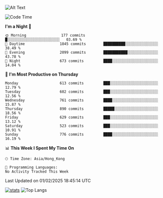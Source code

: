 ![Alt Text](https://media.tenor.com/3Gehha8RO-sAAAAC/goose-dance.gif)

<!--START_SECTION:waka-->
![Code Time](http://img.shields.io/badge/Code%20Time-407%20hrs%206%20mins-blue)

**I'm a Night 🦉** 

```text
🌞 Morning                177 commits         █░░░░░░░░░░░░░░░░░░░░░░░░   03.69 % 
🌆 Daytime                1845 commits        ██████████░░░░░░░░░░░░░░░   38.49 % 
🌃 Evening                2099 commits        ███████████░░░░░░░░░░░░░░   43.78 % 
🌙 Night                  673 commits         ████░░░░░░░░░░░░░░░░░░░░░   14.04 % 
```
📅 **I'm Most Productive on Thursday** 

```text
Monday                   613 commits         ███░░░░░░░░░░░░░░░░░░░░░░   12.79 % 
Tuesday                  602 commits         ███░░░░░░░░░░░░░░░░░░░░░░   12.56 % 
Wednesday                761 commits         ████░░░░░░░░░░░░░░░░░░░░░   15.87 % 
Thursday                 890 commits         █████░░░░░░░░░░░░░░░░░░░░   18.56 % 
Friday                   629 commits         ███░░░░░░░░░░░░░░░░░░░░░░   13.12 % 
Saturday                 523 commits         ███░░░░░░░░░░░░░░░░░░░░░░   10.91 % 
Sunday                   776 commits         ████░░░░░░░░░░░░░░░░░░░░░   16.19 % 
```


📊 **This Week I Spent My Time On** 

```text
🕑︎ Time Zone: Asia/Hong_Kong

💬 Programming Languages: 
No Activity Tracked This Week
```


 Last Updated on 01/02/2025 18:45:14 UTC
<!--END_SECTION:waka-->
[![stats](https://github-readme-stats-rose-phi.vercel.app/api?username=jxncted&count_private=true)](https://github.com/jxncted/github-readme-stats)
![Top Langs](https://github-readme-stats-rose-phi.vercel.app/api/top-langs/?username=jxncted\&layout=compact&hide=c,assembly,jupyter%20notebook)
